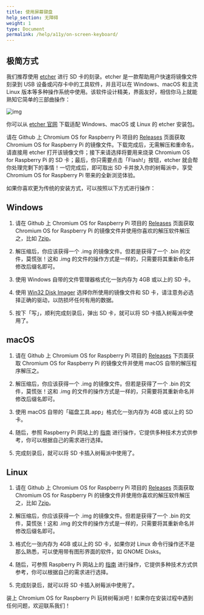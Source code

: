 ```yaml
---
title: 使用屏幕键盘
help_section: 无障碍
weight: 1
type: Document
permalink: /help/a11y/on-screen-keyboard/
---
```


## 极简方式

我们推荐使用 [etcher](https://etcher.io/) 进行 SD 卡的刻录。etcher 是一款帮助用户快速将镜像文件刻录到 USB 设备或闪存卡中的工具软件，并且可以在 Windows、macOS 和主流 Linux 版本等多种操作系统中使用。该软件设计精美，界面友好，相信你马上就能熟知它简单的三部曲操作：

![img](https://fydeos.com/wp-content/uploads/2016/11/etcher-1.gif)

你可以从 [etcher 官网](https://etcher.io/) 下载适配 Windows、macOS 或 Linux 的 etcher 安装包。

请在 Github 上 Chromium OS for Raspberry Pi 项目的 [Releases](https://github.com/FydeOS/chromium_os_for_raspberry_pi/releases) 页面获取 Chromium OS for Raspberry Pi 的镜像文件。下载完成后，无需解压和重命名，请直接用 etcher 打开该镜像文件；接下来请选择将要用来烧录 Chromium OS for Raspberry Pi 的 SD 卡；最后，你只需要点击「Flash!」按钮，etcher 就会帮你处理完剩下的事情！一切完成后，即可取出 SD 卡并放入你的树莓派中，享受 Chromium OS for Raspberry Pi 带来的全新浏览体验。

如果你喜欢更为传统的安装方式，可以按照以下方式进行操作：

## Windows

1. 请在 Github 上 Chromium OS for Raspberry Pi 项目的 [Releases](https://github.com/FydeOS/chromium_os_for_raspberry_pi/releases) 页面获取 Chromium OS for Raspberry Pi 的镜像文件并使用你喜欢的解压软件解压之，比如 [7zip](https://www.7-zip.org/download.html)。

2. 解压缩后，你应该获得一个 .img 的镜像文件。但若是获得了一个 .bin 的文件，莫慌张！这和 .img 的文件的操作方式是一样的，只需要将其重新命名并修改后缀名即可。

3. 使用 Windows 自带的文件管理器格式化一张内存为 4GB 或以上的 SD 卡。

4. 使用 [Win32 Disk Imager](https://sourceforge.net/projects/win32diskimager/) 选择你所使用的镜像文件和 SD 卡，请注意务必选择正确的驱动，以防损坏任何有用的数据。

5. 按下「写」，顺利完成刻录后，弹出 SD 卡，就可以将 SD 卡插入树莓派中使用了。

## macOS

1. 请在 Github 上 Chromium OS for Raspberry Pi 项目的 [Releases](https://github.com/FydeOS/chromium_os_for_raspberry_pi/releases) 下页面获取 Chromium OS for Raspberry Pi 的镜像文件并使用 macOS 自带的解压程序解压之。

2. 解压缩后，你应该获得一个 .img 的镜像文件。但若是获得了一个 .bin 的文件，莫慌张！这和 .img 的文件的操作方式是一样的，只需要将其重新命名并修改后缀名即可。

3. 使用 macOS 自带的「磁盘工具.app」格式化一张内存为 4GB 或以上的 SD 卡。

4. 随后，参照 Raspberry Pi 网站上的 [指南](https://www.raspberrypi.org/documentation/installation/installing-images/mac.md) 进行操作，它提供多种技术方式供参考，你可以根据自己的需求进行选择。

5. 完成刻录后，就可以将 SD 卡插入树莓派中使用了。

## Linux

1. 请在 Github 上 Chromium OS for Raspberry Pi 项目的 [Releases](https://github.com/FydeOS/chromium_os_for_raspberry_pi/releases) 页面获取 Chromium OS for Raspberry Pi 的镜像文件并使用你喜欢的解压软件解压之，比如 [7zip](https://www.7-zip.org/download.html)。

2. 解压缩后，你应该获得一个 .img 的镜像文件。但若是获得了一个 .bin 的文件，莫慌张！这和 .img 的文件的操作方式是一样的，只需要将其重新命名并修改后缀名即可。

3. 格式化一张内存为 4GB 或以上的 SD 卡，如果你对 Linux 命令行操作还不是那么熟悉，可以使用带有图形界面的软件，如 GNOME Disks。

4. 随后，可参照 Raspberry Pi 网站上的 [指南](https://www.raspberrypi.org/documentation/installation/installing-images/mac.md) 进行操作，它提供多种技术方式供参考，你可以根据自己的需求进行选择。

5. 完成刻录后，就可以将 SD 卡插入树莓派中使用了。

装上 Chromium OS for Raspberry Pi 玩转树莓派吧！如果你在安装过程中遇到任何问题，欢迎联系我们！